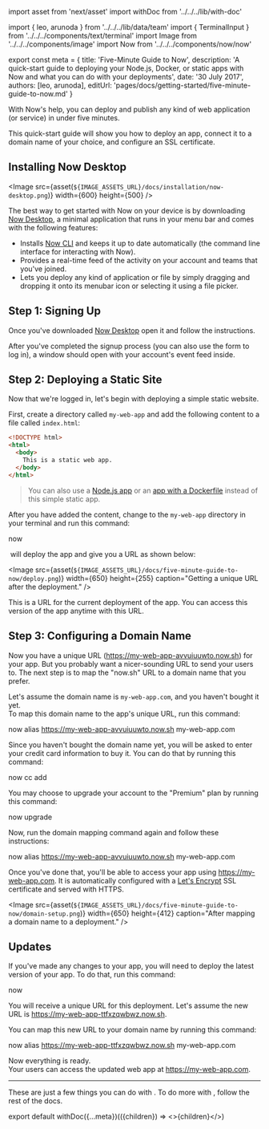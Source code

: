 import asset from 'next/asset'
import withDoc from '../../../lib/with-doc'

import { leo, arunoda } from '../../../lib/data/team'
import { TerminalInput } from '../../../components/text/terminal'
import Image from '../../../components/image'
import Now from '../../../components/now/now'


export const meta = {
  title: 'Five-Minute Guide to Now',
  description: 'A quick-start guide to deploying your Node.js, Docker, or static apps with Now and what you can do with your deployments',
  date: '30 July 2017',
  authors: [leo, arunoda],
  editUrl: 'pages/docs/getting-started/five-minute-guide-to-now.md'
}

With Now's help, you can deploy and publish any kind of web application (or service) in
under five minutes.

This quick-start guide will show you how to deploy an app, connect it to a
domain name of your choice, and configure an SSL certificate.

## Installing Now Desktop

<Image
  src={asset(`${IMAGE_ASSETS_URL}/docs/installation/now-desktop.png`)}
  width={600}
  height={500}
/>

The best way to get started with Now on your device
is by downloading [Now Desktop](https://zeit.co/download), a minimal application
that runs in your menu bar and comes with the following features:

- Installs [Now CLI](https://zeit.co/download#command-line) and keeps it
up to date automatically (the command line interface for interacting with Now).
- Provides a real-time feed of the activity
on your account and teams that you've joined.
- Lets you deploy any kind of application or file by
simply dragging and dropping it onto its menubar icon or selecting
it using a file picker.

## Step 1: Signing Up

Once you've downloaded [Now Desktop](https://zeit.co/download) open it and follow the
instructions.

After you've completed the signup process (you can also use the form
to log in), a window should open with your account's event feed inside.

## Step 2: Deploying a Static Site

Now that we're logged in, let's begin with deploying a
simple static website.

First, create a directory called `my-web-app` and add the following content to a file called `index.html`:

```html
<!DOCTYPE html>
<html>
  <body>
    This is a static web app.
  </body>
</html>
```

> You can also use a [Node.js app](https://github.com/zeit/nextgram) or an [app with a Dockerfile](https://github.com/now-examples/cobol-hello-world) instead of this simple static app.

After you have added the content, change to the `my-web-app` directory in your terminal and run this command:

<TerminalInput>now</TerminalInput>

&#8203;<Now color="#000"/> will deploy the app and give you a URL as shown below:

<Image
  src={asset(`${IMAGE_ASSETS_URL}/docs/five-minute-guide-to-now/deploy.png`)}
  width={650}
  height={255}
  caption="Getting a unique URL after the deployment."
/>

This is a URL for the current deployment of the app. You can access this version of the app anytime with this URL.

## Step 3: Configuring a Domain Name

Now you have a unique URL (<https://my-web-app-avvuiuuwto.now.sh>) for your app. But you probably want a nicer-sounding URL to send your users to. The next step is to map the "now.sh" URL to a domain name that you prefer.

Let's assume the domain name is `my-web-app.com`, and you haven't bought it yet. <br/>
To map this domain name to the app's unique URL, run this command:

<TerminalInput>now alias https://my-web-app-avvuiuuwto.now.sh my-web-app.com</TerminalInput>

Since you haven't bought the domain name yet, you will be asked to enter your credit card information to buy it.
You can do that by running this command:

<TerminalInput>now cc add</TerminalInput>

You may choose to upgrade your account to the "Premium" plan by running this command:

<TerminalInput>now upgrade</TerminalInput>

Now, run the domain mapping command again and follow these instructions:

<TerminalInput>now alias https://my-web-app-avvuiuuwto.now.sh my-web-app.com</TerminalInput>

Once you've done that, you'll be able to access your app using <https://my-web-app.com>.
It is automatically configured with a [Let's Encrypt](https://letsencrypt.org/) SSL certificate and served with HTTPS.

<Image
  src={asset(`${IMAGE_ASSETS_URL}/docs/five-minute-guide-to-now/domain-setup.png`)}
  width={650}
  height={412}
  caption="After mapping a domain name to a deployment."
/>

## Updates

If you've made any changes to your app, you will need to deploy the latest version of your app. To do that, run this command:

<TerminalInput>now</TerminalInput>

You will receive a unique URL for this deployment. Let's assume the new URL is <https://my-web-app-ttfxzqwbwz.now.sh>.

You can map this new URL to your domain name by running this command:

<TerminalInput>now alias https://my-web-app-ttfxzqwbwz.now.sh my-web-app.com</TerminalInput>

Now everything is ready.<br/>
Your users can access the updated web app at <https://my-web-app.com>.

---

These are just a few things you can do with <Now color="#000"/>. To do more with <Now color="#000"/>, follow the rest of the docs.

export default withDoc({...meta})(({children}) => <>{children}</>)

